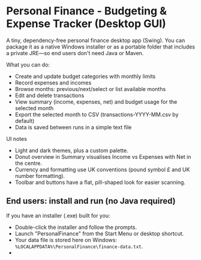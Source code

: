 # Personal Finance - Budgeting & Expense Tracker (Desktop GUI)

A tiny, dependency-free personal finance desktop app (Swing). You can package it as a native Windows installer or as a portable folder that includes a private JRE—so end users don't need Java or Maven.

What you can do:
- Create and update budget categories with monthly limits
- Record expenses and incomes
- Browse months: previous/next/select or list available months
- Edit and delete transactions
- View summary (income, expenses, net) and budget usage for the selected month
- Export the selected month to CSV (transactions-YYYY-MM.csv by default)
- Data is saved between runs in a simple text file

UI notes
- Light and dark themes, plus a custom palette.
- Donut overview in Summary visualises Income vs Expenses with Net in the centre.
- Currency and formatting use UK conventions (pound symbol £ and UK number formatting).
- Toolbar and buttons have a flat, pill-shaped look for easier scanning.

## End users: install and run (no Java required)
If you have an installer (.exe) built for you:
- Double-click the installer and follow the prompts.
- Launch "PersonalFinance" from the Start Menu or desktop shortcut.
- Your data file is stored here on Windows: `%LOCALAPPDATA%\PersonalFinance\finance-data.txt`.
- 
